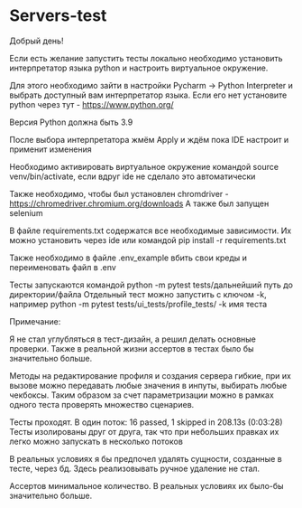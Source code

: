 # Servers-test

Добрый день!

Если есть желание запустить тесты локально  необходимо установить интерпретатор языка python 
и настроить виртуальное окружение.

Для этого необходимо зайти в настройки Pycharm → Python Interpreter и выбрать доступный вам интерпретатор языка. 
Если его нет установите python через тут - https://www.python.org/

Версия Python должна быть 3.9

После выбора интерпретатора жмём Apply и ждём пока IDE настроит и применит изменения

Необходимо активировать виртуальное окружение командой source venv/bin/activate, если вдруг ide не сделало это 
автоматически

Также необходимо, чтобы был установлен chromdriver - https://chromedriver.chromium.org/downloads
А также был запущен selenium 

В файле requirements.txt содержатся все необходимые зависимости. Их можно установить через ide или командой 
pip install -r requirements.txt

Также необходимо в файле .env_example вбить свои креды и переименовать файл в .env

Тесты запускаются командой python -m pytest tests/дальнейший путь до директории/файла
Отдельный тест можно запустить с ключом -k, например python -m pytest tests/ui_tests/profile_tests/ -k имя теста


Примечание: 

Я не стал углубляться в тест-дизайн, а решил делать основные проверки. 
Также в реальной жизни ассертов в тестах было бы значительно больше. 

Методы на редактирование профиля и создания сервера гибкие, при их вызове можно передавать любые значения в инпуты,
выбирать любые чекбоксы. Таким образом за счет параметризации можно в рамках одного теста проверять множество сценариев.

Тесты проходят. В один поток: 16 passed, 1 skipped in 208.13s (0:03:28)
Тесты изолированы друг от друга, так что при небольших правках их легко можно запускать в несколько потоков

В реальных условиях я бы предпочел удалять сущности, созданные в тесте, через бд. Здесь реализовывать ручное удаление
не стал. 

Ассертов минимальное количество. В реальных условиях их было-бы значительно больше. 

